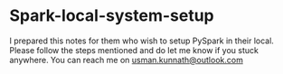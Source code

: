 # Spark-local-system-setup

I prepared this notes for them who wish to setup PySpark in their local. Please follow the steps mentioned and do let me know if you stuck anywhere. 
You can reach me on usman.kunnath@outlook.com
